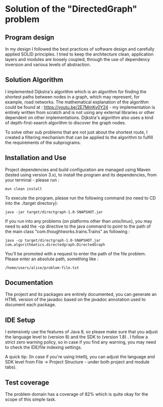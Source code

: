 # Solution of the "DirectedGraph" problem
 

## Program design 

In my design I followed the best practices of software design and carefully applied SOLID principles. I tried to keep the architecture clean, application layers and modules are loosely coupled, through the use of dependency inversion and various levels of abstraction.  



## Solution Algorithm 

I implemented Dijkstra's algorithm which is an algorithm for finding the shortest paths between nodes in a graph, which may represent, for example, road networks. The mathematical explanation of the algorithm could be found at : https://youtu.be/2E7MmKv0Y24  - my implementation is entirely written from scratch and is not using any external libraries or other dependent on other implementations. Dijkstra's algorithm also uses a kind of depth-first-search algorithm to discover the graph nodes.

To solve other sub problems that are not just about the shortest route, I created a filtering mechanism that can be applied to the algorithm to fulfill the requirements of the subprograms.



## Installation and Use  

Project dependencies and build configuration are managed using Maven (tested using version 3.x), to install the program and its dependencies, from your terminal - please run :

    mvn clean install


To execute the program, please run the following command (no need to CD into the ./target directory):

    java -jar target/directgraph-1.0-SNAPSHOT.jar



If you run into any problems (on platforms other than unix/linux), you may need to add the -cp directive to the java command to point to the path of the main class "com.thoughtworks.trains.Trains" as following :

    java -cp target/directgraph-1.0-SNAPSHOT.jar com.algorithmatics.directedgraph.DirectedGraph


You'll be promoted with a request to enter the path of the file problem. Please enter an absolute path, something like :

    /home/users/alice/problem-file.txt



## Documentation 

The project and its packages are entirely documented, you can generate an HTML version of the javadoc based on the javadoc annotation used to document each package.



## IDE Setup 

I extensively use the features of Java 8, so please make sure that you adjust the language level to (version 8) and the SDK to (version 1.8) . I follow a strict zero warning policy, so in case if you find any warning, you may need to check the IDE/file indexing settings.

A quick tip: (In case if you're using Intellij, you can adjust the language and SDK level from File -> Project Structure - under both project and module tabs). 



## Test coverage 

The problem domain has a coverage of 82% which is quite okay for the scope of this simple task. 
